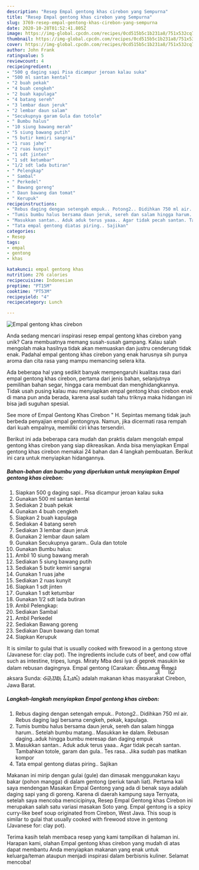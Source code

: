 ```yaml
---
description: "Resep Empal gentong khas cirebon yang Sempurna"
title: "Resep Empal gentong khas cirebon yang Sempurna"
slug: 3769-resep-empal-gentong-khas-cirebon-yang-sempurna
date: 2020-10-28T01:52:41.805Z
image: https://img-global.cpcdn.com/recipes/0cd515b5c1b231a8/751x532cq70/empal-gentong-khas-cirebon-foto-resep-utama.jpg
thumbnail: https://img-global.cpcdn.com/recipes/0cd515b5c1b231a8/751x532cq70/empal-gentong-khas-cirebon-foto-resep-utama.jpg
cover: https://img-global.cpcdn.com/recipes/0cd515b5c1b231a8/751x532cq70/empal-gentong-khas-cirebon-foto-resep-utama.jpg
author: John Frank
ratingvalue: 5
reviewcount: 4
recipeingredient:
- "500 g daging sapi Pisa dicampur jeroan kalau suka"
- "500 ml santan kental"
- "2 buah pekak"
- "4 buah cengkeh"
- "2 buah kapulaga"
- "4 batang sereh"
- "3 lembar daun jeruk"
- "2 lembar daun salam"
- "Secukupnya garam Gula dan totole"
- " Bumbu halus"
- "10 siung bawang merah"
- "5 siung bawang putih"
- "5 butir kemiri sangrai"
- "1 ruas jahe"
- "2 ruas kunyit"
- "1 sdt jinten"
- "1 sdt ketumbar"
- "1/2 sdt lada butiran"
- " Pelengkap"
- " Sambal"
- " Perkedel"
- " Bawang goreng"
- " Daun bawang dan tomat"
- " Kerupuk"
recipeinstructions:
- "Rebus daging dengan setengah empuk.. Potong2.. Didihkan 750 ml air. Rebus daging lagi bersama cengkeh, pekak, kapulaga."
- "Tumis bumbu halus bersama daun jeruk, sereh dan salam hingga harum.. Setelah bumbu matang.. Masukkan ke dalam. Rebusan daging..aduk hingga bumbu meresap dan daging empuk"
- "Masukkan santan.. Aduk aduk terus yaaa.. Agar tidak pecah santan. Tambahkan totole, garam dan gula.. Tes rasa.. Jika sudah pas matikan kompor"
- "Tata empal gentong diatas piring.. Sajikan"
categories:
- Resep
tags:
- empal
- gentong
- khas

katakunci: empal gentong khas 
nutrition: 276 calories
recipecuisine: Indonesian
preptime: "PT15M"
cooktime: "PT53M"
recipeyield: "4"
recipecategory: Lunch

---
```



![Empal gentong khas cirebon](https://img-global.cpcdn.com/recipes/0cd515b5c1b231a8/751x532cq70/empal-gentong-khas-cirebon-foto-resep-utama.jpg)

Anda sedang mencari inspirasi resep empal gentong khas cirebon yang unik? Cara membuatnya memang susah-susah gampang. Kalau salah mengolah maka hasilnya tidak akan memuaskan dan justru cenderung tidak enak. Padahal empal gentong khas cirebon yang enak harusnya sih punya aroma dan cita rasa yang mampu memancing selera kita.

Ada beberapa hal yang sedikit banyak mempengaruhi kualitas rasa dari empal gentong khas cirebon, pertama dari jenis bahan, selanjutnya pemilihan bahan segar, hingga cara membuat dan menghidangkannya. Tidak usah pusing kalau mau menyiapkan empal gentong khas cirebon enak di mana pun anda berada, karena asal sudah tahu triknya maka hidangan ini bisa jadi suguhan spesial.

See more of Empal Gentong Khas Cirebon &#34; H. Sepintas memang tidak jauh berbeda penyajian empal gentongnya. Namun, jika dicermati rasa rempah dari kuah empalnya, memiliki ciri khas tersendiri.


Berikut ini ada beberapa cara mudah dan praktis dalam mengolah empal gentong khas cirebon yang siap dikreasikan. Anda bisa menyiapkan Empal gentong khas cirebon memakai 24 bahan dan 4 langkah pembuatan. Berikut ini cara untuk menyiapkan hidangannya.

<!--inarticleads1-->

##### Bahan-bahan dan bumbu yang diperlukan untuk menyiapkan Empal gentong khas cirebon:

1. Siapkan 500 g daging sapi.. Pisa dicampur jeroan kalau suka
1. Gunakan 500 ml santan kental
1. Sediakan 2 buah pekak
1. Gunakan 4 buah cengkeh
1. Siapkan 2 buah kapulaga
1. Sediakan 4 batang sereh
1. Sediakan 3 lembar daun jeruk
1. Gunakan 2 lembar daun salam
1. Gunakan Secukupnya garam.. Gula dan totole
1. Gunakan  Bumbu halus:
1. Ambil 10 siung bawang merah
1. Sediakan 5 siung bawang putih
1. Sediakan 5 butir kemiri sangrai
1. Gunakan 1 ruas jahe
1. Sediakan 2 ruas kunyit
1. Siapkan 1 sdt jinten
1. Gunakan 1 sdt ketumbar
1. Gunakan 1/2 sdt lada butiran
1. Ambil  Pelengkap:
1. Sediakan  Sambal
1. Ambil  Perkedel
1. Sediakan  Bawang goreng
1. Sediakan  Daun bawang dan tomat
1. Siapkan  Kerupuk


It is similar to gulai that is usually cooked with firewood in a gentong stove (Javanese for: clay pot). The ingredients include cuts of beef, and cow offal such as intestine, tripes, lungs. Miraty Mba desi iya di geprek masukin ke dalam rebusan dagingnya. Empal gentong (Carakan: ꦲꦼꦩ꧀ꦥꦭ꧀ ꦒꦼꦤ꧀ꦛꦺꦴꦁ aksara Sunda: ᮈᮙ᮪ᮕᮜ᮪ ᮍᮨᮔ᮪ᮒᮧᮀ) adalah makanan khas masyarakat Cirebon, Jawa Barat. 

<!--inarticleads2-->

##### Langkah-langkah menyiapkan Empal gentong khas cirebon:

1. Rebus daging dengan setengah empuk.. Potong2.. Didihkan 750 ml air. Rebus daging lagi bersama cengkeh, pekak, kapulaga.
1. Tumis bumbu halus bersama daun jeruk, sereh dan salam hingga harum.. Setelah bumbu matang.. Masukkan ke dalam. Rebusan daging..aduk hingga bumbu meresap dan daging empuk
1. Masukkan santan.. Aduk aduk terus yaaa.. Agar tidak pecah santan. Tambahkan totole, garam dan gula.. Tes rasa.. Jika sudah pas matikan kompor
1. Tata empal gentong diatas piring.. Sajikan


Makanan ini mirip dengan gulai (gule) dan dimasak menggunakan kayu bakar (pohon mangga) di dalam gentong (periuk tanah liat). Pertama kali saya mendengan Masakan Empal Gentong yang ada di benak saya adalah daging sapi yang di goreng. Karena di daerah kampung saya Ternyata, setelah saya mencoba mencicipinya, Resep Empal Gentong khas Cirebon ini merupakan salah satu variasi masakan Soto yang. Empal gentong is a spicy curry-like beef soup originated from Cirebon, West Java. This soup is similar to gulai that usually cooked with firewood stove in gentong (Javanese for: clay pot). 

Terima kasih telah membaca resep yang kami tampilkan di halaman ini. Harapan kami, olahan Empal gentong khas cirebon yang mudah di atas dapat membantu Anda menyiapkan makanan yang enak untuk keluarga/teman ataupun menjadi inspirasi dalam berbisnis kuliner. Selamat mencoba!
